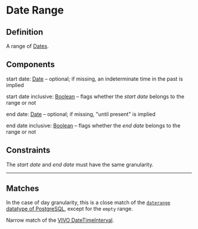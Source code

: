 # Date Range

## Definition
A range of [Dates](../datatypes/Date.md).

## Components
start date: [Date](../datatypes/Date.md) – optional; if missing, an indeterminate time in the past is implied

start date inclusive: [Boolean](../datatypes/Boolean.md) – flags whether the *start date* belongs to the range or not

end date: [Date](../datatypes/Date.md) – optional; if missing, "until present" is implied

end date inclusive: [Boolean](../datatypes/Boolean.md) – flags whether the *end date* belongs to the range or not

## Constraints
The *start date* and *end date* must have the same granularity.

---
## Matches
In the case of day granularity, this is a close match of the [`daterange` datatype of PostgreSQL](https://www.postgresql.org/docs/current/rangetypes.html), except for the `empty` range.

Narrow match of the [VIVO DateTimeInterval](https://wiki.lyrasis.org/display/VIVODOC112x/DateTimeValue+and+DateTimeInterval+Models).
